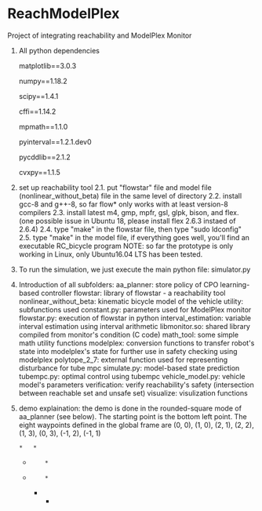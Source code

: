 # ReachModelPlex
Project of integrating reachability and ModelPlex Monitor

1. All python dependencies

    matplotlib==3.0.3

    numpy==1.18.2

    scipy==1.4.1

    cffi==1.14.2

    mpmath==1.1.0

    pyinterval==1.2.1.dev0

    pycddlib==2.1.2

    cvxpy==1.1.5

2. set up reachability tool
    2.1. put "flowstar" file and model file (nonlinear_without_beta) file in the same level of directory
    2.2. install gcc-8 and g++-8, so far flow* only works with at least version-8 compilers
    2.3. install latest m4, gmp, mpfr, gsl, glpk, bison, and flex. (one possible issue in Ubuntu 18, please install flex 2.6.3 instaed of 2.6.4)
    2.4. type "make" in the flowstar file, then type "sudo ldconfig"
    2.5. type "make" in the model file, if everything goes well, you'll find an executable RC_bicycle program
    NOTE: so far the prototype is only working in Linux, only Ubuntu16.04 LTS has been tested.

3. To run the simulation, we just execute the main python file: simulator.py

4. Introduction of all subfolders:
    aa_planner: store policy of CPO learning-based controller
    flowstar: library of flowstar - a reachability tool
    nonlinear_without_beta: kinematic bicycle model of the vehicle
    utility: subfunctions used
            constant.py: parameters used for ModelPlex monitor
            flowstar.py: execution of flowstar in python
            interval_estimation: variable interval estimation using interval arithmetic
            libmonitor.so: shared library compiled from monitor's condition (C code)
            math_tool: some simple math utility functions
            modelplex: conversion functions to transfer robot's state into modelplex's state for further use in safety checking using modelplex
            polytope_2_7: external function used for representing disturbance for tube mpc
            simulate.py: model-based state prediction
            tubempc.py: optimal control using tubempc
            vehicle_model.py: vehicle model's parameters
            verification: verify reachability's safety (intersection between reachable set and unsafe set)
            visualize: visulization functions
            
5. demo explaination:
    the demo is done in the rounded-square mode of aa_planner (see below). The starting point is the bottom left point. The eight waypoints defined in the global     frame are (0, 0), (1, 0), (2, 1), (2, 2), (1, 3), (0, 3), (-1, 2), (-1, 1)
    
       *   *
    *         *   
    *         *
       *   * 
